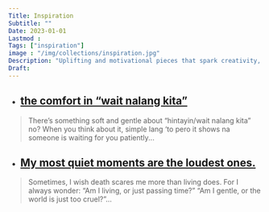 ```yaml
---
Title: Inspiration
Subtitle: ""
Date: 2023-01-01
Lastmod : 
Tags: ["inspiration"]
image : "/img/collections/inspiration.jpg"
Description: "Uplifting and motivational pieces that spark creativity, encourage perseverance, and remind us of the power of hope and action."
Draft: 
---
```


- ## [the comfort in “wait nalang kita”](http://localhost:1313/post/2020/wait/)

> There’s something soft and gentle about “hintayin/wait nalang kita” no? When you think about it, simple lang ‘to pero it shows na someone is waiting for you patiently...

- ## [My most quiet moments are the loudest ones.](http://localhost:1313/post/quietmoments/)

> Sometimes, I wish death scares me more than living does. For I always wonder:
“Am I living, or just passing time?”
“Am I gentle, or the world is just too cruel?”...

